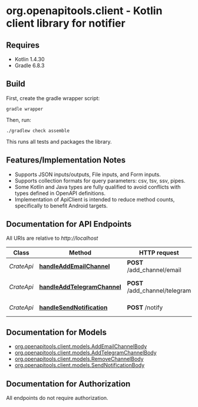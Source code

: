 # org.openapitools.client - Kotlin client library for notifier

## Requires

* Kotlin 1.4.30
* Gradle 6.8.3

## Build

First, create the gradle wrapper script:

```
gradle wrapper
```

Then, run:

```
./gradlew check assemble
```

This runs all tests and packages the library.

## Features/Implementation Notes

* Supports JSON inputs/outputs, File inputs, and Form inputs.
* Supports collection formats for query parameters: csv, tsv, ssv, pipes.
* Some Kotlin and Java types are fully qualified to avoid conflicts with types defined in OpenAPI definitions.
* Implementation of ApiClient is intended to reduce method counts, specifically to benefit Android targets.

<a name="documentation-for-api-endpoints"></a>
## Documentation for API Endpoints

All URIs are relative to *http://localhost*

Class | Method | HTTP request | Description
------------ | ------------- | ------------- | -------------
*CrateApi* | [**handleAddEmailChannel**](docs/CrateApi.md#handleaddemailchannel) | **POST** /add_channel/email | Add email channel
*CrateApi* | [**handleAddTelegramChannel**](docs/CrateApi.md#handleaddtelegramchannel) | **POST** /add_channel/telegram | Add telegram channel
*CrateApi* | [**handleSendNotification**](docs/CrateApi.md#handlesendnotification) | **POST** /notify | Send notification


<a name="documentation-for-models"></a>
## Documentation for Models

 - [org.openapitools.client.models.AddEmailChannelBody](docs/AddEmailChannelBody.md)
 - [org.openapitools.client.models.AddTelegramChannelBody](docs/AddTelegramChannelBody.md)
 - [org.openapitools.client.models.RemoveChannelBody](docs/RemoveChannelBody.md)
 - [org.openapitools.client.models.SendNotificationBody](docs/SendNotificationBody.md)


<a name="documentation-for-authorization"></a>
## Documentation for Authorization

All endpoints do not require authorization.
